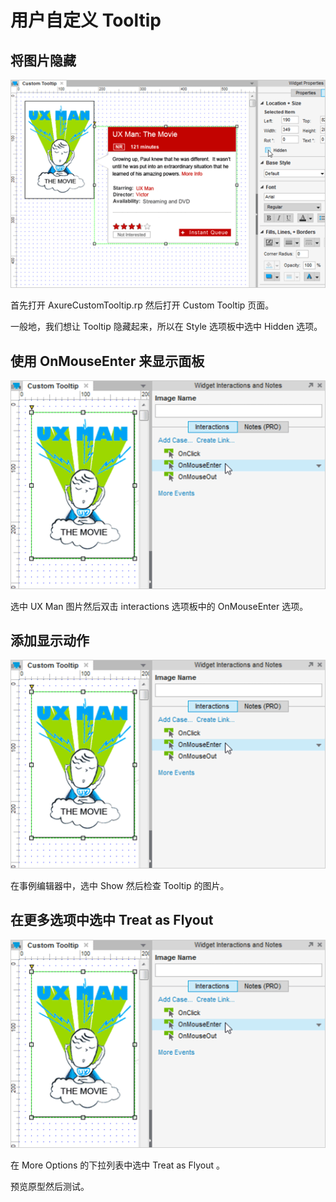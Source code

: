 # 用户自定义 Tooltip 

## 将图片隐藏

![image](images/customtooltip1.png)

首先打开 AxureCustomTooltip.rp 然后打开 Custom Tooltip 页面。
 
一般地，我们想让 Tooltip 隐藏起来，所以在 Style 选项板中选中 Hidden 选项。

## 使用 OnMouseEnter 来显示面板

![image](images/customtooltip2.png)

选中 UX Man 图片然后双击 interactions 选项板中的 OnMouseEnter 选项。

## 添加显示动作

![image](images/customtooltip2.png)

在事例编辑器中，选中 Show 然后检查 Tooltip 的图片。

## 在更多选项中选中 Treat as Flyout 

![image](images/customtooltip2.png)

在 More Options 的下拉列表中选中 Treat as Flyout 。
 
预览原型然后测试。
